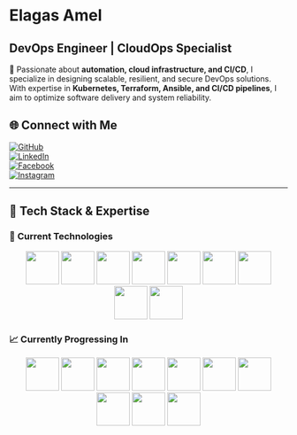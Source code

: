 # **Elagas Amel**  
## **DevOps Engineer | CloudOps Specialist**  

🚀 Passionate about **automation, cloud infrastructure, and CI/CD**, I specialize in designing scalable, resilient, and secure DevOps solutions. With expertise in **Kubernetes, Terraform, Ansible, and CI/CD pipelines**, I aim to optimize software delivery and system reliability.  

## 🌐 **Connect with Me**
[![GitHub](https://img.shields.io/badge/GitHub-000?style=for-the-badge&logo=github)](https://github.com/Elagasamel)  
[![LinkedIn](https://img.shields.io/badge/LinkedIn-0077B5?style=for-the-badge&logo=linkedin)](https://www.linkedin.com/in/elagas-amel/)  
[![Facebook](https://img.shields.io/badge/Facebook-1877F2?style=for-the-badge&logo=facebook)](https://www.facebook.com/lagas.amel)  
[![Instagram](https://img.shields.io/badge/Instagram-E4405F?style=for-the-badge&logo=instagram)](https://www.instagram.com/el__emel/)  

---

## 🚀 **Tech Stack & Expertise**  
### 🔹 **Current Technologies**  
<p align="center">
  <!-- Updated Kubernetes logo -->
  <img src="https://upload.wikimedia.org/wikipedia/commons/6/67/Kubernetes_logo.svg" width="60" height="60" />
  <!-- Updated Terraform logo -->
  <img src="https://upload.wikimedia.org/wikipedia/commons/0/04/Terraform_Logo.svg" width="60" height="60" />
  <img src="https://upload.wikimedia.org/wikipedia/commons/2/24/Ansible_logo.svg" width="60" height="60" />
  <img src="https://upload.wikimedia.org/wikipedia/commons/a/a9/Google_Cloud_logo.svg" width="60" height="60" />
  <img src="https://upload.wikimedia.org/wikipedia/commons/3/3b/Grafana_icon.svg" width="60" height="60" />
  <img src="https://upload.wikimedia.org/wikipedia/commons/3/38/Prometheus_software_logo.svg" width="60" height="60" />
  <img src="https://a0.awsstatic.com/libra-css/images/logos/aws_logo_smile_1200x630.png" width="60" height="60" />
  <img src="https://upload.wikimedia.org/wikipedia/commons/4/4e/Docker_%28container_engine%29_logo.svg" width="60" height="60" />
  <img src="https://upload.wikimedia.org/wikipedia/commons/c/c5/Nginx_logo.svg" width="60" height="60" />
</p>

### 📈 **Currently Progressing In**  
<p align="center">
  <!-- Kubernetes logo now consistent across sections -->
  <img src="https://upload.wikimedia.org/wikipedia/commons/6/67/Kubernetes_logo.svg" width="60" height="60" />
  <img src="https://upload.wikimedia.org/wikipedia/commons/f/fa/Microsoft_Azure.svg" width="60" height="60" />
  <img src="https://upload.wikimedia.org/wikipedia/commons/2/23/Helm_Logo.svg" width="60" height="60" />
  <img src="https://upload.wikimedia.org/wikipedia/commons/d/d1/OpenShift_logo.svg" width="60" height="60" />
  <img src="https://upload.wikimedia.org/wikipedia/commons/a/a0/Vault_by_HashiCorp_Logo.svg" width="60" height="60" />
  <img src="https://upload.wikimedia.org/wikipedia/commons/e/e1/GitLab_Logo.svg" width="60" height="60" />
  <img src="https://upload.wikimedia.org/wikipedia/commons/3/38/Prometheus_software_logo.svg" width="60" height="60" />
  <img src="https://upload.wikimedia.org/wikipedia/commons/3/3c/Consul_logo.svg" width="60" height="60" />
  <img src="https://upload.wikimedia.org/wikipedia/commons/4/45/Docker_Compose_logo.svg" width="60" height="60" />
  <img src="https://argo-cd.readthedocs.io/en/stable/img/argocd-logo.png" width="60" height="60" />
</p>
